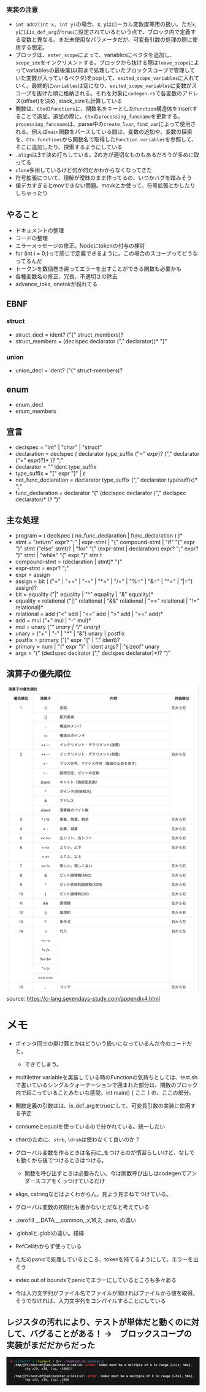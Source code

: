 
### 実装の注意
- `int add2(int x, int y)`の場合、x, yはローカル変数度等用の扱い。ただ`x`, `y`には`is_def_arg`が`true`に設定されているという点で、ブロック内で定義する変数と異なる。まだ未使用なパラメータだが、可変長引数の処理の際に使用する想定。
- ブロックは、`enter_scope`によって、variablesにベクタを追加し、`scope_idx`をインクリメントする。ブロックから抜ける際は`leave_scope`によってvariablesの最後尾(以前まで処理していたブロックスコープで管理していた変数が入っているベクタ)をpopして、`exited_scope_variables`に入れていく。最終的に`variables`は空になり、`exited_scope_variables`に変数がスコープを抜けた順に格納される。それを対象に`codegen.rs`で各変数のアドレス(offset)を決め, stack_sizeも計算している
- 関数は、`Ctx`の`functions`に、関数名をキーとした`Function`構造体をinsertすることで追加。追加の際に、`Ctx`の`processing_funcname`を更新する。`processing_funcname`は、parse中の`create_lvar`, `find_var`によって使用される。例えば`main`関数をパースしている間は、変数の追加や、変数の探索を、`Ctx.functions`から関数名で取得した`Function.variables`を参照して、そこに追加したり、探索するようにしている
- `.align`は3で決め打ちしている。2の方が適切なものもあるだろうが多めに取ってる
- `clone`多用しているけど何が何だかわからなくなってきた
- 符号拡張について、理解が曖昧のまま作ってるの、いつかバグを踏みそう
- 値デカすぎるとmovできない問題。movkとか使って、符号拡張とかしたりしちゃったり


## やること
- ドキュメントの整理
- コードの整理
- エラーメッセージの修正。Nodeにtokenの付与の検討
- for (int i = 0;)って感じで定義できるように。この場合のスコープってどうなってるんだ
- トークンを数個巻き戻ってエラーを出すことができる関数も必要かも
- 各種変数名の修正、冗長、不適切さの除去
- advance_toks, onetokが紛れてる

## EBNF
### struct
- struct_decl = ident? ("{" struct_members)?
- struct_members = (declspec declarator ("," declarator))* "}"

### union
- union_decl = ident? ("{" struct-members)?

## enum
- enum_decl
- enum_members


## 宣言
- declspec = "int" | "char" | "struct"
- declaration = declspec ( declarator type_suffix ("=" expr)? ("," declarator ("=" expr)?)* )? ";"
- declarator = "*"* ident type_suffix
- type_suffix = "[" expr "]" | ε
- not_func_declaration =  declarator type_suffix ("," declarator typesuffix)* ";"
- func_declaration = declarator "(" (declspec declarator ("," declspec declarator)* )? ")"

## 主な処理
- program = (  declspec  ( no_func_declaration | func_declaration )  )*
- stmt = "return" expr? ";" | expr-stmt | "{" compound-stmt | "if" "(" expr ")" stmt ("else" stmt)? | "for" "(" (expr-stmt | declaration) expr? ";" expr? ")" stmt | "while" "(" expr ")" stm        t
- compound-stmt = (declaration | stmt)* "}"
- expr-stmt = expr? ";"
- expr = assign
- assign = bit ( ("=" | "+=" | "-=" | "*=" | "/=" | "%=" | "&=" | "^=" | "|=") assign)?
- bit = equality ("|" equality | "^" equality | "&" equality)*
- equality = relational ("||" relational | "&&" relational | "==" relational | "!=" relational)*
- relational = add ("<" add | "<=" add | ">" add | ">=" add)*
- add = mul ("+" mul | "-" mul)*
- mul = unary ("*" unary | "/" unary)*
- unary = ("+" | "-" | "*" | "&") unary | postfix
- postfix = primary ("[" expr "]" | "." ident)?
- primary = num | "(" expr ")" | ident args? | "sizeof" unary
- args = "(" (declspec declrator ("," declspec declarator)*)? ")"

## 演算子の優先順位
![alt text](operator-priority.png)
source: https://c-lang.sevendays-study.com/appendix4.html

# メモ
- ポインタ同士の掛け算とかはどういう扱いになっているんだ今のコードだと。
  - できてしまう。

- multiletter variableを実装している時のFunctionの気持ちとしては、test.shで書いているシングルクォーテーションで囲まれた部分は、関数のブロック内で起こっていることみたいな感覚。int main() { ここ } の、ここの部分。
- 関数定義の引数はは、is_def_argをtrueにして、可変長引数の実装に使用する予定
- consumeとequalを使っているので分かれている。統一したい
- charのために、`strb`, `ldrsb`は使わなくて良いのか？
- グローバル変数を作るときは名前に_をつけるのが慣習らしいけど、なしでも動くから後でつけるときはつける。
  - 関数を呼び出すときは必要みたい。今は関数呼び出しはcodegenでアンダースコアをくっつけているだけ
- align, cstringなどはよくわからん。見よう見まねでつけている。
- グローバル変数の初期化も書かないとだなと考えている
- .zerofill __DATA,__common,_x,16,2, .zero, の違い
- .globalと.globlの違い。経緯
- RefCellわからず使っている
- ただのpanicで処理しているところ、tokenを持てるようにして、エラーを出そう
- index out of boundsでpanicでエラーにしているところも多々ある
- 今は入力文字列がファイル名でファイルが開ければファイルから値を取得。そうでなければ、入力文字列をコンパイルすることにしている


## レジスタの汚れにより、テストが単体だと動くのに対して、バグることがある！ ->　ブロックスコープの実装がまだだからだった
![alt text](stp-error-image.png)